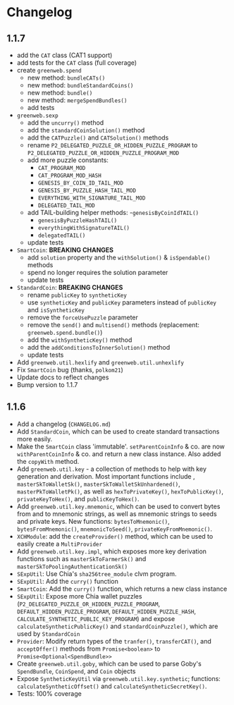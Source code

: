 # Changelog

## 1.1.7
 - add the `CAT` class (CAT1 support)
 - add tests for the `CAT` class (full coverage)
 - create `greenweb.spend`
    - new method: `bundleCATs()`
    - new method: `bundleStandardCoins()`
    - new method: `bundle()`
    - new method: `mergeSpendBundles()`
    - add tests
 - `greenweb.sexp`
     - add the `uncurry()` method
     - add the `standardCoinSolution()` method
     - add the `CATPuzzle()` and `CATSolution()` methods
     - rename `P2_DELEGATED_PUZZLE_OR_HIDDEN_PUZZLE_PROGRAM` to `P2_DELEGATED_PUZZLE_OR_HIDDEN_PUZZLE_PROGRAM_MOD`
     - add more puzzle constants:
          - `CAT_PROGRAM_MOD`
          - `CAT_PROGRAM_MOD_HASH`
          - `GENESIS_BY_COIN_ID_TAIL_MOD`
          - `GENESIS_BY_PUZZLE_HASH_TAIL_MOD`
          - `EVERYTHING_WITH_SIGNATURE_TAIL_MOD`
          - `DELEGATED_TAIL_MOD`
     - add TAIL-building helper methods:
          -`genesisByCoinIdTAIL()`
          - `genesisByPuzzleHashTAIL()`
          - `everythingWithSignatureTAIL()`
          - `delegatedTAIL()`
     - update tests
 - `SmartCoin`: **BREAKING CHANGES**
      - add `solution` property and the `withSolution()` & `isSpendable()` methods
      - spend no longer requires the solution parameter
      - update tests
 - `StandardCoin`: **BREAKING CHANGES**
      - rename `publicKey` to `syntheticKey`
      - use `syntheticKey` and `publicKey` parameters instead of `publicKey` and `isSyntheticKey`
      - remove the `forceUsePuzzle` parameter
      - remove the `send()` and `multisend()` methods (replacement: `greenweb.spend.bundle()`)
      - add the `withSyntheticKey()` method
      - add the `addConditionsToInnerSolution()` method
      - update tests
 - Add `greenweb.util.hexlify` and `greenweb.util.unhexlify`
 - Fix `SmartCoin` bug (thanks, `polkom21`)
 - Update docs to reflect changes
 - Bump version to 1.1.7

## 1.1.6
 - Add a changelog (`CHANGELOG.md`)
 - Add `StandardCoin`, which can be used to create standard transactions more easily.
 - Make the `SmartCoin` class 'immutable'. `setParentCoinInfo` & co. are now `withParentCoinInfo` & co. and return a new class instance. Also added the `copyWith` method.
 - Add `greenweb.util.key` - a collection of methods to help with key generation and derivation. Most important functions include , `masterSkToWalletSk()`, `masterSkToWalletSkUnhardened()`, `masterPkToWalletPk()`, as well as `hexToPrivateKey()`, `hexToPublicKey()`, `privateKeyToHex()`, and `publicKeyToHex()`.
 - Add `greenweb.util.key.mnemonic`, which can be used to convert bytes from and to mnemonic strings, as well as mnemonic strings to seeds and private keys. New functions: `bytesToMnemonic()`, `bytesFromMnemonic()`, `mnemonicToSeed()`, `privateKeyFromMnemonic()`.
 - `XCHModule`: add the `createProvider()` method, which can be used to easily create a `MultiProvider`
 - Add `greenweb.util.key.impl`, which exposes more key derivation functions such as `masterSkToFarmerSk()` and `masterSkToPoolingAuthenticationSk()`
 - `SExpUtil`: Use Chia's `sha256tree_module` clvm program.
 - `SExpUtil`: Add the `curry()` function
 - `SmartCoin`: Add the `curry()` function, which returns a new class instance
 - `SExpUtil`: Expose more Chia wallet puzzles (`P2_DELEGATED_PUZZLE_OR_HIDDEN_PUZZLE_PROGRAM`, `DEFAULT_HIDDEN_PUZZLE_PROGRAM`, `DEFAULT_HIDDEN_PUZZLE_HASH`, `CALCULATE_SYNTHETIC_PUBLIC_KEY_PROGRAM`) and expose `calculateSyntheticPublicKey()` and `standardCoinPuzzle()`, which are used by `StandardCoin`
 - `Provider`: Modify return types of the `tranfer()`, `transferCAT()`, and `acceptOffer()` methods from `Promise<boolean>` to `Promise<Optional<SpendBundle>>`
 - Create `greenweb.util.goby`, which can be used to parse Goby's `SpendBundle`, `CoinSpend`, and `Coin` objects
 - Expose `SyntheticKeyUtil` via `greenweb.util.key.synthetic`; functions: `calculateSyntheticOffset()` and `calculateSyntheticSecretKey()`.
 - Tests: 100% coverage
 